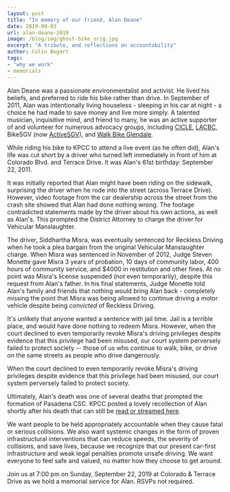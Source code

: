 ```yaml
---
layout: post
title: "In memory of our friend, Alan Deane"
date: 2019-09-03
url: alan-deane-2019
image: /blog/img/ghost-bike_orig.jpg
excerpt: "A tribute, and reflections on accountability"
author: Colin Bogart
tags:
- "why we work"
- memorials
---
```


Alan Deane was a passionate environmentalist and activist. He lived his beliefs, and preferred to ride his bike rather than drive. In September of 2011, Alan was intentionally living houseless - sleeping in his car at night - a choice he had made to save money and live more simply. A talented musician, inquisitive mind, and friend to many, he was an active supporter of and volunteer for numerous advocacy groups, including [CICLE](https://cicle.org/), [LACBC](https://www.la-bike.org), BikeSGV (now [ActiveSGV](http://www.activesgv.org/)), and [Walk Bike Glendale](https://www.facebook.com/WalkBikeGlendale). 

While riding his bike to KPCC to attend a live event (as he often did), Alan's life was cut short by a driver who turned left immediately in front of him at Colorado Blvd. and Terrace Drive. It was Alan's 61st birthday: September 22, 2011. 

It was initially reported that Alan might have been riding on the sidewalk, surprising the driver when he rode into the street (across Terrace Drive). However, video footage from the car dealership across the street from the crash site showed that Alan had done nothing wrong. The footage contradicted statements made by the driver about his own actions, as well as Alan's. This prompted the District Attorney to charge the driver for Vehicular Manslaughter. 

The driver, Siddhartha Misra, was eventually sentenced for Reckless Driving when he took a plea bargain from the original Vehicular Manslaughter charge. When Misra was sentenced in November of 2012, Judge Steven Monette gave Misra 3 years of probation, 10 days of community labor, 400 hours of community service, and $4000 in restitution and other fines. At no point was Misra's license suspended (not even temporarily), despite this request from Alan's father. In his final statements, Judge Monette told Alan's family and friends that nothing would bring Alan back - completely missing the point that Misra was being allowed to continue driving a motor vehicle despite being *convicted* of Reckless Driving. 

It's unlikely that anyone wanted a sentence with jail time. Jail is a terrible place, and would have done nothing to redeem Misra. However, when the court declined to even temporarily revoke Misra's driving privileges despite evidence that this privilege had been misused, our court system perversely failed to protect society -- those of us who continue to walk, bike, or drive on the same streets as people who drive dangerously. 

<div class="pulledquote">When the court declined to even temporarily revoke Misra's driving privileges despite evidence that this privilege had been misused, our court system perversely failed to protect society.</div>

Ultimately, Alan's death was one of several deaths that prompted the formation of Pasadena CSC. KPCC posted a lovely recollection of Alan shortly after his death that can still be [read or streamed here](https://www.scpr.org/programs/offramp/2011/10/01/20867/remembering-alan-deane-member-of-kpccs-extended-fa/). 

We want people to be held appropriately accountable when they cause fatal or serious collisions. We also want systemic changes in the form of proven infrastructural interventions that can reduce speeds, the severity of collisions, and save lives, because we recognize that our present car-first infrastructure and weak legal penalties promote unsafe driving. We want everyone to feel safe and valued, no matter how they choose to get around.

<p class="actionitem">Join us at 7:00 pm on Sunday, September 22, 2019 at Colorado & Terrace Drive as we hold a memorial service for Alan. RSVPs not required.</p>  

